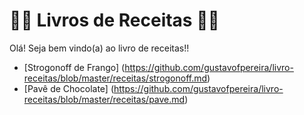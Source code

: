 # :woman_cook: Livros de Receitas :man_cook:

Olá! Seja bem vindo(a) ao livro de receitas!!

- [Strogonoff de Frango] (https://github.com/gustavofpereira/livro-receitas/blob/master/receitas/strogonoff.md)
- [Pavê de Chocolate] (https://github.com/gustavofpereira/livro-receitas/blob/master/receitas/pave.md)
